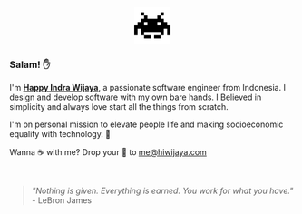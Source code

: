 <p align="center">
  <img src="https://github.com/hiwijaya/hiwijaya/blob/master/img/alien.gif" alt="Invader" width="64px"/>
</p>

### Salam! ✋
I'm [**Happy Indra Wijaya**](https://hiwijaya.com), a passionate software engineer from Indonesia. I design and develop software with my own bare hands. I Believed in simplicity and always love start all the things from scratch.

I'm on personal mission to elevate people life and making socioeconomic equality with technology. 🚀

Wanna ☕ with me? Drop your 💬 to [me@hiwijaya.com](mailto:me@hiwijaya.com)

<br/>

> <i>"Nothing is given. Everything is earned. You work for what you have."</i> - LeBron James
